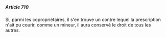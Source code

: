 ##### Article 710

Si, parmi les copropriétaires, il s'en trouve un contre lequel la prescription n'ait pu courir, comme un mineur, il aura conservé le droit de tous les autres.

